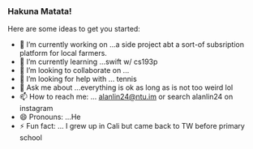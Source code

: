 ### Hakuna Matata!

<!--
**alanlin24/alanlin24** is a ✨ _special_ ✨ repository because its `README.md` (this file) appears on your GitHub profile.
-->
Here are some ideas to get you started:

- 🔭 I’m currently working on ...a side project abt a sort-of subsription platform for local farmers.
- 🌱 I’m currently learning ...swift w/ cs193p
- 👯 I’m looking to collaborate on ...
- 🤔 I’m looking for help with ... tennis
- 💬 Ask me about ...everything is ok as long as is not too weird lol
- 📫 How to reach me: ... alanlin24@ntu.im or search alanlin24 on instagram
- 😄 Pronouns: ...He
- ⚡ Fun fact: ... I grew up in Cali but came back to TW before primary school

